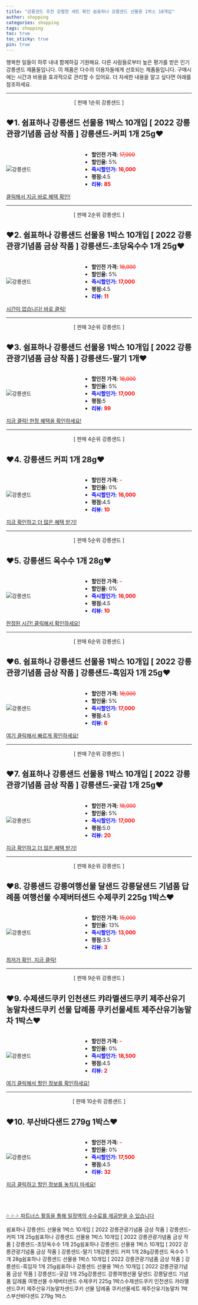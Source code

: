 ```yaml
---
title: "강릉샌드 추천 강렬한 세트 확인 쉼표하나 강릉샌드 선물용 1박스 10개입"
author: shopping
categories: shopping
tags: shopping
toc: true
toc_sticky: true
pin: true
---
```

행복한 일들이 하루 내내 함께하길 기원해요. 다른 사람들로부터 높은 평가를 받은 인기 강릉샌드 제품들입니다. 이 제품은 다수의 이용자들에게 선호되는 제품들입니다. 구매시에는 시간과 비용을 효과적으로 관리할 수 있어요. 더 자세한 내용을 알고 싶다면 아래를 참조하세요.

---
<p class="toplist" style="margin: 0 auto; display: block; width: fit-content;">[ 판매 1순위 강릉샌드 ]</p>

<h2><strong>❤️1. 쉼표하나 강릉샌드 선물용 1박스 10개입 [ 2022 강릉관광기념품 금상 작품 ] 강릉샌드-커피 1개 25g❤️</strong></h2>

<div style="display: flex; align-items: center;">
    <div style="flex: 0.4;">
        <img src="https://thumbnail6.coupangcdn.com/thumbnails/remote/230x230ex/image/vendor_inventory/81ce/79060d61e64024809a3db333fe7dda62c88317fa9c5d1aaf927462e85350.jpg" alt="강릉샌드" style="max-width: 100%;">
    </div>
    <div style="flex: 0.6; margin-left: 10px;">
        <ul>
            <li><strong>할인전 가격:</strong> <del style="color: red;">17,000</del></li>
            <li><strong>할인율:</strong> 5%</li>
            <li><span style='color:blue'><strong>즉시할인가:</strong></span> <span style='color:red'><strong>16,000</strong></span></li>
            <li><strong>평점:</strong>4.5</li>
            <li><span style='color:blue'><strong>리뷰:</strong></span> <span style='color:red'><strong>85</strong></span></li>
        </ul>
    </div>
</div>
<div class="center">
    <a href="https://selin100587001.github.io?lptag=AF9450613&subid=githubio&pageKey=7415780849&traceid=V0-153&itemId=19225016488&vendorItemId=81746985860" class="myButton">
        클릭해서 지금 바로 혜택 확인!
    </a>
</div>


---
<p class="toplist" style="margin: 0 auto; display: block; width: fit-content;">[ 판매 2순위 강릉샌드 ]</p>

<h2><strong>❤️2. 쉼표하나 강릉샌드 선물용 1박스 10개입 [ 2022 강릉관광기념품 금상 작품 ] 강릉샌드-초당옥수수 1개 25g❤️</strong></h2>

<div style="display: flex; align-items: center;">
    <div style="flex: 0.4;">
        <img src="https://thumbnail6.coupangcdn.com/thumbnails/remote/230x230ex/image/vendor_inventory/81ce/79060d61e64024809a3db333fe7dda62c88317fa9c5d1aaf927462e85350.jpg" alt="강릉샌드" style="max-width: 100%;">
    </div>
    <div style="flex: 0.6; margin-left: 10px;">
        <ul>
            <li><strong>할인전 가격:</strong> <del style="color: red;">18,000</del></li>
            <li><strong>할인율:</strong> 5%</li>
            <li><span style='color:blue'><strong>즉시할인가:</strong></span> <span style='color:red'><strong>17,000</strong></span></li>
            <li><strong>평점:</strong>4.5</li>
            <li><span style='color:blue'><strong>리뷰:</strong></span> <span style='color:red'><strong>11</strong></span></li>
        </ul>
    </div>
</div>
<div class="center">
    <a href="https://selin100587001.github.io?lptag=AF9450613&subid=githubio&pageKey=8244774388&traceid=V0-153&itemId=19225016489&vendorItemId=85074566472" class="myButton">
        시간이 없습니다! 바로 클릭!
    </a>
</div>


---
<p class="toplist" style="margin: 0 auto; display: block; width: fit-content;">[ 판매 3순위 강릉샌드 ]</p>

<h2><strong>❤️3. 쉼표하나 강릉샌드 선물용 1박스 10개입 [ 2022 강릉관광기념품 금상 작품 ] 강릉샌드-딸기 1개❤️</strong></h2>

<div style="display: flex; align-items: center;">
    <div style="flex: 0.4;">
        <img src="https://thumbnail6.coupangcdn.com/thumbnails/remote/230x230ex/image/vendor_inventory/81ce/79060d61e64024809a3db333fe7dda62c88317fa9c5d1aaf927462e85350.jpg" alt="강릉샌드" style="max-width: 100%;">
    </div>
    <div style="flex: 0.6; margin-left: 10px;">
        <ul>
            <li><strong>할인전 가격:</strong> <del style="color: red;">18,000</del></li>
            <li><strong>할인율:</strong> 5%</li>
            <li><span style='color:blue'><strong>즉시할인가:</strong></span> <span style='color:red'><strong>17,000</strong></span></li>
            <li><strong>평점:</strong>5</li>
            <li><span style='color:blue'><strong>리뷰:</strong></span> <span style='color:red'><strong>99</strong></span></li>
        </ul>
    </div>
</div>
<div class="center">
    <a href="https://selin100587001.github.io?lptag=AF9450613&subid=githubio&pageKey=8246218238&traceid=V0-153&itemId=22315901751&vendorItemId=89361290181" class="myButton">
        지금 클릭! 한정 혜택을 확인하세요!
    </a>
</div>


---
<p class="toplist" style="margin: 0 auto; display: block; width: fit-content;">[ 판매 4순위 강릉샌드 ]</p>

<h2><strong>❤️4. 강릉샌드 커피 1개 28g❤️</strong></h2>

<div style="display: flex; align-items: center;">
    <div style="flex: 0.4;">
        <img src="https://thumbnail6.coupangcdn.com/thumbnails/remote/230x230ex/image/vendor_inventory/9e45/81bb760969e0ac96a521cbde955d0871d7b620b50bab164076fd803a30a0.png" alt="강릉샌드" style="max-width: 100%;">
    </div>
    <div style="flex: 0.6; margin-left: 10px;">
        <ul>
            <li><strong>할인전 가격:</strong> <del style="color: red;">-</del></li>
            <li><strong>할인율:</strong> 0%</li>
            <li><span style='color:blue'><strong>즉시할인가:</strong></span> <span style='color:red'><strong>16,000</strong></span></li>
            <li><strong>평점:</strong>4.5</li>
            <li><span style='color:blue'><strong>리뷰:</strong></span> <span style='color:red'><strong>10</strong></span></li>
        </ul>
    </div>
</div>
<div class="center">
    <a href="https://selin100587001.github.io?lptag=AF9450613&subid=githubio&pageKey=7344128337&traceid=V0-153&itemId=18883709248&vendorItemId=86012071916" class="myButton">
        지금 확인하고 더 많은 혜택 받기!
    </a>
</div>


---
<p class="toplist" style="margin: 0 auto; display: block; width: fit-content;">[ 판매 5순위 강릉샌드 ]</p>

<h2><strong>❤️5. 강릉샌드 옥수수 1개 28g❤️</strong></h2>

<div style="display: flex; align-items: center;">
    <div style="flex: 0.4;">
        <img src="https://thumbnail6.coupangcdn.com/thumbnails/remote/230x230ex/image/vendor_inventory/9e45/81bb760969e0ac96a521cbde955d0871d7b620b50bab164076fd803a30a0.png" alt="강릉샌드" style="max-width: 100%;">
    </div>
    <div style="flex: 0.6; margin-left: 10px;">
        <ul>
            <li><strong>할인전 가격:</strong> <del style="color: red;">-</del></li>
            <li><strong>할인율:</strong> 0%</li>
            <li><span style='color:blue'><strong>즉시할인가:</strong></span> <span style='color:red'><strong>16,000</strong></span></li>
            <li><strong>평점:</strong>4.5</li>
            <li><span style='color:blue'><strong>리뷰:</strong></span> <span style='color:red'><strong>10</strong></span></li>
        </ul>
    </div>
</div>
<div class="center">
    <a href="https://selin100587001.github.io?lptag=AF9450613&subid=githubio&pageKey=7344128337&traceid=V0-153&itemId=22316001382&vendorItemId=89361388179" class="myButton">
        한정된 시간! 클릭해서 확인하세요!
    </a>
</div>


---
<p class="toplist" style="margin: 0 auto; display: block; width: fit-content;">[ 판매 6순위 강릉샌드 ]</p>

<h2><strong>❤️6. 쉼표하나 강릉샌드 선물용 1박스 10개입 [ 2022 강릉관광기념품 금상 작품 ] 강릉샌드-흑임자 1개 25g❤️</strong></h2>

<div style="display: flex; align-items: center;">
    <div style="flex: 0.4;">
        <img src="https://thumbnail6.coupangcdn.com/thumbnails/remote/230x230ex/image/vendor_inventory/81ce/79060d61e64024809a3db333fe7dda62c88317fa9c5d1aaf927462e85350.jpg" alt="강릉샌드" style="max-width: 100%;">
    </div>
    <div style="flex: 0.6; margin-left: 10px;">
        <ul>
            <li><strong>할인전 가격:</strong> <del style="color: red;">18,000</del></li>
            <li><strong>할인율:</strong> 5%</li>
            <li><span style='color:blue'><strong>즉시할인가:</strong></span> <span style='color:red'><strong>17,000</strong></span></li>
            <li><strong>평점:</strong>4.5</li>
            <li><span style='color:blue'><strong>리뷰:</strong></span> <span style='color:red'><strong>6</strong></span></li>
        </ul>
    </div>
</div>
<div class="center">
    <a href="https://selin100587001.github.io?lptag=AF9450613&subid=githubio&pageKey=8245808187&traceid=V0-153&itemId=19225016487&vendorItemId=85081081733" class="myButton">
        여기 클릭해서 빠르게 확인하세요!
    </a>
</div>


---
<p class="toplist" style="margin: 0 auto; display: block; width: fit-content;">[ 판매 7순위 강릉샌드 ]</p>

<h2><strong>❤️7. 쉼표하나 강릉샌드 선물용 1박스 10개입 [ 2022 강릉관광기념품 금상 작품 ] 강릉샌드-곶감 1개 25g❤️</strong></h2>

<div style="display: flex; align-items: center;">
    <div style="flex: 0.4;">
        <img src="https://thumbnail6.coupangcdn.com/thumbnails/remote/230x230ex/image/vendor_inventory/81ce/79060d61e64024809a3db333fe7dda62c88317fa9c5d1aaf927462e85350.jpg" alt="강릉샌드" style="max-width: 100%;">
    </div>
    <div style="flex: 0.6; margin-left: 10px;">
        <ul>
            <li><strong>할인전 가격:</strong> <del style="color: red;">18,000</del></li>
            <li><strong>할인율:</strong> 5%</li>
            <li><span style='color:blue'><strong>즉시할인가:</strong></span> <span style='color:red'><strong>17,000</strong></span></li>
            <li><strong>평점:</strong>5.0</li>
            <li><span style='color:blue'><strong>리뷰:</strong></span> <span style='color:red'><strong>20</strong></span></li>
        </ul>
    </div>
</div>
<div class="center">
    <a href="https://selin100587001.github.io?lptag=AF9450613&subid=githubio&pageKey=8170090705&traceid=V0-153&itemId=19225016490&vendorItemId=81746985855" class="myButton">
        지금 확인하고 더 많은 혜택 받기!
    </a>
</div>


---
<p class="toplist" style="margin: 0 auto; display: block; width: fit-content;">[ 판매 8순위 강릉샌드 ]</p>

<h2><strong>❤️8. 강릉샌드 강릉여행선물 달샌드 강릉달샌드 기념품 답례품 여행선물 수제버터샌드 수제쿠키 225g 1박스❤️</strong></h2>

<div style="display: flex; align-items: center;">
    <div style="flex: 0.4;">
        <img src="https://thumbnail8.coupangcdn.com/thumbnails/remote/230x230ex/image/vendor_inventory/7b48/1d7f203a8f9621e8636d0674483a8e8a8e8abd6f2474ba1c510af569765b.jpg" alt="강릉샌드" style="max-width: 100%;">
    </div>
    <div style="flex: 0.6; margin-left: 10px;">
        <ul>
            <li><strong>할인전 가격:</strong> <del style="color: red;">15,000</del></li>
            <li><strong>할인율:</strong> 13%</li>
            <li><span style='color:blue'><strong>즉시할인가:</strong></span> <span style='color:red'><strong>13,000</strong></span></li>
            <li><strong>평점:</strong>3.5</li>
            <li><span style='color:blue'><strong>리뷰:</strong></span> <span style='color:red'><strong>3</strong></span></li>
        </ul>
    </div>
</div>
<div class="center">
    <a href="https://selin100587001.github.io?lptag=AF9450613&subid=githubio&pageKey=7732946985&traceid=V0-153&itemId=20499850091&vendorItemId=90041987042" class="myButton">
        최저가 확인, 지금 클릭!
    </a>
</div>


---
<p class="toplist" style="margin: 0 auto; display: block; width: fit-content;">[ 판매 9순위 강릉샌드 ]</p>

<h2><strong>❤️9. 수제샌드쿠키 인천샌드 캬라멜샌드쿠키 제주산유기농말차샌드쿠키 선물 답례품 쿠키선물세트 제주산유기농말차 1박스❤️</strong></h2>

<div style="display: flex; align-items: center;">
    <div style="flex: 0.4;">
        <img src="https://thumbnail6.coupangcdn.com/thumbnails/remote/230x230ex/image/vendor_inventory/e4d3/a7aa19fa35b4ca720a5dd85859313512a4213a91c4c8880a510a250cd586.JPG" alt="강릉샌드" style="max-width: 100%;">
    </div>
    <div style="flex: 0.6; margin-left: 10px;">
        <ul>
            <li><strong>할인전 가격:</strong> <del style="color: red;">-</del></li>
            <li><strong>할인율:</strong> 0%</li>
            <li><span style='color:blue'><strong>즉시할인가:</strong></span> <span style='color:red'><strong>18,500</strong></span></li>
            <li><strong>평점:</strong>4.5</li>
            <li><span style='color:blue'><strong>리뷰:</strong></span> <span style='color:red'><strong>2</strong></span></li>
        </ul>
    </div>
</div>
<div class="center">
    <a href="https://selin100587001.github.io?lptag=AF9450613&subid=githubio&pageKey=8244747088&traceid=V0-153&itemId=19649224898&vendorItemId=86755258393" class="myButton">
        여기 클릭해서 할인 정보를 확인하세요!
    </a>
</div>


---
<p class="toplist" style="margin: 0 auto; display: block; width: fit-content;">[ 판매 10순위 강릉샌드 ]</p>

<h2><strong>❤️10. 부산바다샌드 279g 1박스❤️</strong></h2>

<div style="display: flex; align-items: center;">
    <div style="flex: 0.4;">
        <img src="https://thumbnail7.coupangcdn.com/thumbnails/remote/230x230ex/image/vendor_inventory/d612/c1e835c55a9f53baa6b46e2c37e75028f6f389efbe9fea83018f51c08a10.jpg" alt="강릉샌드" style="max-width: 100%;">
    </div>
    <div style="flex: 0.6; margin-left: 10px;">
        <ul>
            <li><strong>할인전 가격:</strong> <del style="color: red;">-</del></li>
            <li><strong>할인율:</strong> 0%</li>
            <li><span style='color:blue'><strong>즉시할인가:</strong></span> <span style='color:red'><strong>17,500</strong></span></li>
            <li><strong>평점:</strong>4.5</li>
            <li><span style='color:blue'><strong>리뷰:</strong></span> <span style='color:red'><strong>32</strong></span></li>
        </ul>
    </div>
</div>
<div class="center">
    <a href="https://selin100587001.github.io?lptag=AF9450613&subid=githubio&pageKey=7289991406&traceid=V0-153&itemId=18630257752&vendorItemId=85765569694" class="myButton">
        지금 클릭하고 할인 정보를 놓치지 마세요!
    </a>
</div>

<br><br><br>[💦 💦 💦 파트너스 활동을 통해 일정액의 수수료를 제공받을 수 있습니다](https://link.coupang.com/a/bcpT2c)<br><br>쉼표하나 강릉샌드 선물용 1박스 10개입 [ 2022 강릉관광기념품 금상 작품 ] 강릉샌드-커피 1개 25g쉼표하나 강릉샌드 선물용 1박스 10개입 [ 2022 강릉관광기념품 금상 작품 ] 강릉샌드-초당옥수수 1개 25g쉼표하나 강릉샌드 선물용 1박스 10개입 [ 2022 강릉관광기념품 금상 작품 ] 강릉샌드-딸기 1개강릉샌드 커피 1개 28g강릉샌드 옥수수 1개 28g쉼표하나 강릉샌드 선물용 1박스 10개입 [ 2022 강릉관광기념품 금상 작품 ] 강릉샌드-흑임자 1개 25g쉼표하나 강릉샌드 선물용 1박스 10개입 [ 2022 강릉관광기념품 금상 작품 ] 강릉샌드-곶감 1개 25g강릉샌드 강릉여행선물 달샌드 강릉달샌드 기념품 답례품 여행선물 수제버터샌드 수제쿠키 225g 1박스수제샌드쿠키 인천샌드 캬라멜샌드쿠키 제주산유기농말차샌드쿠키 선물 답례품 쿠키선물세트 제주산유기농말차 1박스부산바다샌드 279g 1박스